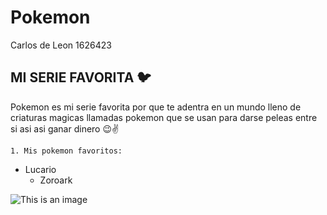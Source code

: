 # Pokemon
 Carlos de Leon 1626423


## MI SERIE FAVORITA 🐦

Pokemon es mi serie favorita por que te adentra en un mundo lleno de criaturas magicas 
llamadas pokemon que se usan para darse peleas entre si asi asi ganar dinero 😉✌


    1. Mis pokemon favoritos:
   - Lucario
     - Zoroark

![This is an image](https://freesvgs.com/wp-content/uploads/2021/06/Pokemon-Logo-SVG-File-425x425.png) 
